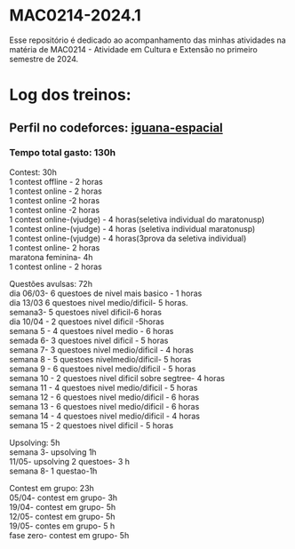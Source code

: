 # MAC0214-2024.1
Esse repositório é dedicado ao acompanhamento das minhas atividades na matéria de MAC0214 - Atividade em Cultura e Extensão no primeiro semestre de 2024.

# Log dos treinos:

## Perfil no codeforces: [iguana-espacial](https://codeforces.com/profile/Iguana-espacial)

### Tempo total gasto: 130h

Contest: 30h  
1 contest offline - 2 horas  
1 contest online - 2 horas  
1 contest online -2 horas  
1 contest online -2 horas  
1 contest online-(vjudge) - 4 horas(seletiva individual do maratonusp)  
1 contest online-(vjudge) - 4 horas  (seletiva individual maratonusp)  
1 contest online-(vjudge) - 4 horas(3prova da seletiva individual)  
1 contest online- 2 horas  
maratona feminina- 4h  
1 contest online - 2 horas  

Questões avulsas: 72h  
dia 06/03- 6 questoes de nivel mais basico - 1 horas  
dia 13/03 6 questoes nivel medio/dificil- 5 horas.  
semana3- 5 questoes nivel dificil-6 horas  
dia 10/04 - 2 questoes nivel dificil -5horas  
semana 5 - 4 questoes nivel medio - 6 horas  
semada 6- 3 questoes nivel dificil - 5 horas  
semana 7- 3 questoes nivel medio/dificil - 4 horas  
semana 8 - 5 questoes nivelmedio/dificil- 5 horas  
semana 9 - 6 questoes nivel medio/dificil - 5 horas  
semana 10 - 2 questoes nivel dificil sobre segtree- 4 horas  
semana 11 - 4 questoes nivel medio/dificil - 5 horas  
semana 12 - 6 questoes nivel medio/dificil - 6 horas  
semana 13 - 6 questoes nivel medio/dificil - 6 horas  
semana 14 - 4 questoes nivel medio/dificil - 4 horas  
semana 15 - 2 questoes nivel dificil - 5 horas  




Upsolving: 5h  
semana 3- upsolving 1h  
11/05- upsolving 2 questoes- 3 h  
semana 8- 1 questao-1h

Contest em grupo: 23h  
05/04- contest em grupo- 3h  
19/04- contest em grupo- 5h  
12/05- contest em grupo- 5h  
19/05- contes em grupo- 5 h  
fase zero- contest em grupo- 5h
